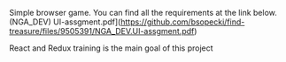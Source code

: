 Simple browser game.
You can find all the requirements at the link below.
(NGA_DEV) UI-assgment.pdf](https://github.com/bsopecki/find-treasure/files/9505391/NGA_DEV.UI-assgment.pdf)

React and Redux training is the main goal of this project
